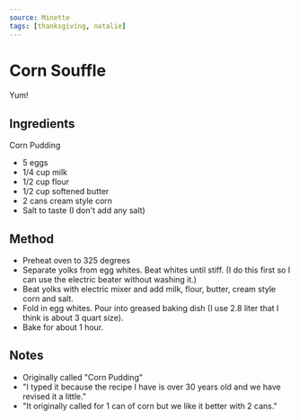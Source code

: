 ```yaml
---
source: Minette
tags: [thanksgiving, natalie]
---
```


# Corn Souffle

Yum!

## Ingredients

Corn Pudding 

- 5 eggs
- 1/4 cup milk
- 1/2 cup flour
- 1/2 cup softened butter
- 2 cans cream style corn
- Salt to taste (I don't add any salt)

## Method

- Preheat oven to 325 degrees 
- Separate yolks from egg whites. Beat whites until stiff. (I do this first so I can use the electric beater without washing it.) 
- Beat yolks with electric mixer and add milk, flour, butter, cream style corn and salt. 
- Fold in egg whites. Pour into greased baking dish (I use 2.8 liter that I think is about 3 quart size). 
- Bake for about 1 hour. 

## Notes

- Originally called "Corn Pudding"
- "I typed it because the recipe I have is over 30 years old and we have revised it a little."
- "It originally called for 1 can of corn but we like it better with 2 cans."
